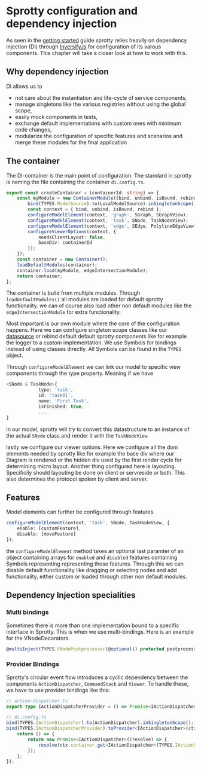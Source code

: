 # Sprotty configuration and dependency injection  
As seen in the [getting started](../getting_started) guide sprotty relies heavily on dependency injection (DI) through [InversifyJs](https://inversify.io/) for configuration of its varous components. This chapter will take a closer look at how to work with this.

## Why dependency injection
DI allows us to
- not care about the instantiation and life-cycle of service components,
- manage singletons like the various registries without using the global scope,
- easily mock components in tests,
- exchange default implementations with custom ones with minimum code changes,
- modularize the configuration of specific features and scenarios and merge these modules for the final application

## The container
The DI-container is the main point of configuration. The standard in sprotty is naming the file containing the container `di.config.ts`.

```typescript
export const createContainer = (containerId: string) => {
    const myModule = new ContainerModule((bind, unbind, isBound, rebind) => {
        bind(TYPES.ModelSource).to(LocalModelSource).inSingletonScope();
        const context = { bind, unbind, isBound, rebind };
        configureModelElement(context, 'graph', SGraph, SGraphView);
        configureModelElement(context, 'task', SNode, TaskNodeView);
        configureModelElement(context, 'edge', SEdge, PolylineEdgeView);
        configureViewerOptions(context, {
            needsClientLayout: false,
            baseDiv: containerId
        });
    });
    const container = new Container();
    loadDefaultModules(container);
    container.load(myModule, edgeIntersectionModule);
    return container;
};
```
The container is build from multiple modules. Through `loadDefaultModules()` all modules are loaded for default sprotty functionality. we can of course also load other non default modules like the `edgeIntersectionModule` for extra functionality.

Most important is our own module where the core of the configuration happens. Here we can configure singleton scope classes like our [datasource](../datasources) or rebind default default sprotty components like for example the logger to a custom implementation. We use Symbols for bindings instead of using classes directly. All Symbols can be found in the `TYPES` object.

Through `configureModelElement` we can link our model to specific view components through the type property. Meaning if we have 
```Typescript
<SNode & TaskNode>{
            type: 'task',
            id: 'task01',
            name: 'First Task',
            isFinished: true,
            ...
}
```
in our model, sprotty will try to convert this datastructure to an instance of the actual `SNode` class and render it with the `TaskNodeView`.

lastly we configure our viewer options. Here we configure all the dom elements needed by sprotty like for example the base div where our Diagram is rendered or the hidden div used by the first render cycle for determining micro layout. Another thing configured here is layouting. Specificily should layouting be done on client or servreside or both. This also determines the protocol spoken by client and server. 

## Features
Model elements can further be configured through features. 
```typescript
configureModelElement(context, 'task', SNode, TaskNodeView, {
    enable: [customFeature],
    disable: [moveFeature]
});
```
the `configureModelElement` method takes an optional last paramter of an object containing arrays for `enabled` and `disabled` features containing Symbols representing representing those features. Through this we can disable default functionality like dragging or selecting nodes and add functionality, either custom or loaded through other non default modules.

## Dependency Injection specialities

### Multi bindings
Sometimes there is more than one implementation bound to a specific interface in Sprotty. This is when we use multi-bindings. Here is an example for the VNodeDecorators.
```Typescript
@multiInject(TYPES.VNodePostprocessor)@optional() protected postprocessors: VNodePostprocessor[]
```
### Provider Bindings
Sprotty's circular event flow introduces a cyclic dependency between the components `ActionDispatcher`, `CommandStack` and `Viewer`. To handle these, we have to use provider bindings like this:
```Typescript
// action-dispatcher.ts
export type IActionDispatcherProvider = () => Promise<IActionDispatcher>;
```
```Typescript
// di.config.ts 
bind(TYPES.IActionDispatcher).to(ActionDispatcher).inSingletonScope();
bind(TYPES.IActionDispatcherProvider).toProvider<IActionDispatcher>(ctx => {
    return () => {
        return new Promise<IActionDispatcher>((resolve) => {
            resolve(ctx.container.get<IActionDispatcher>(TYPES.IActionDispatcher));
        });
    };
});
```


